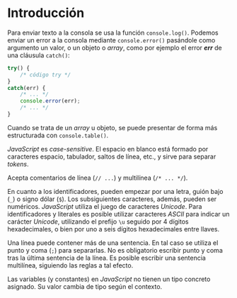 # Introducción

Para enviar texto a la consola se usa la función `console.log()`. Podemos enviar un error a la consola mediante `console.error()` pasándole como argumento un valor, o un objeto o *array*, como por ejemplo el error ***err*** de una cláusula `catch()`:

```js
try() {
    /* código try */
}
catch(err) {
    /* ... */
    console.error(err);
    /* ... */
}
```

Cuando se trata de un *array* u objeto, se puede presentar de forma más estructurada con `console.table()`.

*JavaScript* es *case-sensitive*. El espacio en blanco está formado por caracteres espacio, tabulador, saltos de línea, etc., y sirve para separar *tokens*.

Acepta comentarios de línea (`// ...`) y multilínea (`/* ... */`).

En cuanto a los identificadores, pueden empezar por una letra, guión bajo (`_`) o signo dólar (`$`). Los subsiguientes caracteres, además, pueden ser numéricos. *JavaScript* utiliza el juego de caracteres *Unicode*. Para identificadores y literales es posible utilizar caracteres *ASCII* para indicar un carácter *Unicode*, utilizando el prefijo `\u` seguido por 4 dígitos hexadecimales, o bien por uno a seis dígitos hexadecimales entre llaves.

Una línea puede contener más de una sentencia. En tal caso se utiliza el punto y coma (`;`) para separarlas. No es obligatorio escribir punto y coma tras la última sentencia de la línea. Es posible escribir una sentencia multilínea, siguiendo las reglas a tal efecto.

Las variables (y constantes) en *JavaScript* no tienen un tipo concreto asignado. Su valor cambia de tipo según el contexto.
